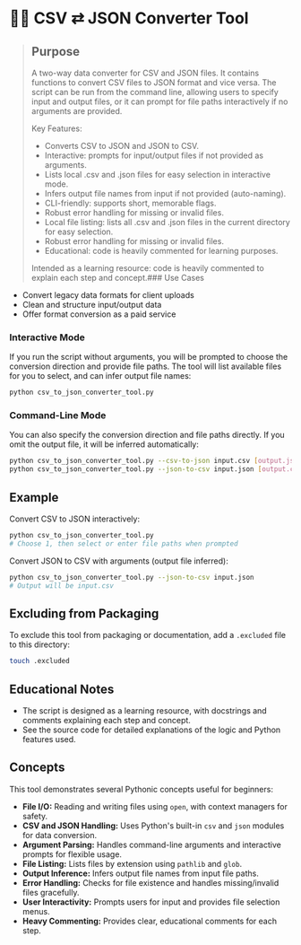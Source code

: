 # 🧙‍♂️ CSV ⇄ JSON Converter Tool

> ## Purpose
> A two-way data converter for CSV and JSON files. It contains functions to convert CSV files to JSON format and vice versa. The script can be run from the command line, allowing users to specify input and output files, or it can prompt for file paths interactively if no arguments are provided.
>
> Key Features:
> - Converts CSV to JSON and JSON to CSV.
> - Interactive: prompts for input/output files if not provided as arguments.
> - Lists local .csv and .json files for easy selection in interactive mode.
> - Infers output file names from input if not provided (auto-naming).
> - CLI-friendly: supports short, memorable flags.
> - Robust error handling for missing or invalid files.
> - Local file listing: lists all .csv and .json files in the current directory for easy selection.
> - Robust error handling for missing or invalid files.
> - Educational: code is heavily commented for learning purposes.
>
> Intended as a learning resource: code is heavily commented to explain each step and concept.### Use Cases
- Convert legacy data formats for client uploads
- Clean and structure input/output data
- Offer format conversion as a paid service

### Interactive Mode
If you run the script without arguments, you will be prompted to choose the conversion direction and provide file paths. The tool will list available files for you to select, and can infer output file names:

```bash
python csv_to_json_converter_tool.py
```

### Command-Line Mode
You can also specify the conversion direction and file paths directly. If you omit the output file, it will be inferred automatically:

```bash
python csv_to_json_converter_tool.py --csv-to-json input.csv [output.json]
python csv_to_json_converter_tool.py --json-to-csv input.json [output.csv]
```

## Example

Convert CSV to JSON interactively:
```bash
python csv_to_json_converter_tool.py
# Choose 1, then select or enter file paths when prompted
```

Convert JSON to CSV with arguments (output file inferred):
```bash
python csv_to_json_converter_tool.py --json-to-csv input.json
# Output will be input.csv
```

## Excluding from Packaging
To exclude this tool from packaging or documentation, add a `.excluded` file to this directory:
```bash
touch .excluded
```

## Educational Notes
- The script is designed as a learning resource, with docstrings and comments explaining each step and concept.
- See the source code for detailed explanations of the logic and Python features used.

## Concepts

This tool demonstrates several Pythonic concepts useful for beginners:

- **File I/O:** Reading and writing files using `open`, with context managers for safety.
- **CSV and JSON Handling:** Uses Python's built-in `csv` and `json` modules for data conversion.
- **Argument Parsing:** Handles command-line arguments and interactive prompts for flexible usage.
- **File Listing:** Lists files by extension using `pathlib` and `glob`.
- **Output Inference:** Infers output file names from input file paths.
- **Error Handling:** Checks for file existence and handles missing/invalid files gracefully.
- **User Interactivity:** Prompts users for input and provides file selection menus.
- **Heavy Commenting:** Provides clear, educational comments for each step.

